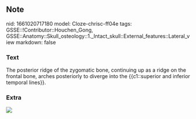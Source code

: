 ## Note
nid: 1661020717180
model: Cloze-chrisc-ff04e
tags: GSSE::!Contributor::Houchen_Gong, GSSE::Anatomy::Skull_osteology::1._Intact_skull::External_features::Lateral_view
markdown: false

### Text
The posterior ridge of the zygomatic bone, continuing up as a ridge on the frontal bone, arches posteriorly to diverge into the {{c1::superior and inferior temporal lines}}.

### Extra
<img src="netter-lateralviewofskull.png">
